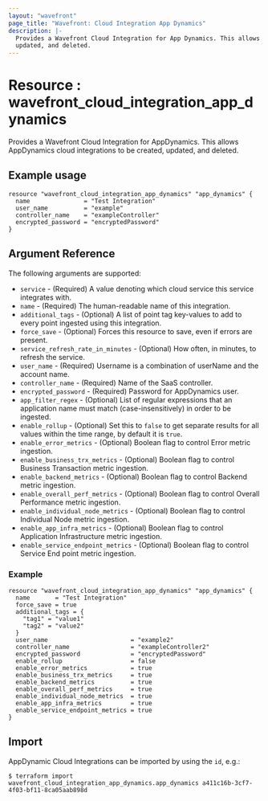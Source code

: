 ```yaml
---
layout: "wavefront"
page_title: "Wavefront: Cloud Integration App Dynamics"
description: |-
  Provides a Wavefront Cloud Integration for App Dynamics. This allows app dynamics cloud integrations to be created,
  updated, and deleted.
---
```


# Resource : wavefront_cloud_integration_app_dynamics

Provides a Wavefront Cloud Integration for AppDynamics. This allows AppDynamics cloud integrations to be created, 
updated, and deleted.

## Example usage

```hcl
resource "wavefront_cloud_integration_app_dynamics" "app_dynamics" {
  name 	             = "Test Integration"
  user_name 	     = "example"
  controller_name    = "exampleController"
  encrypted_password = "encryptedPassword"	
}
```

## Argument Reference

The following arguments are supported:

* `service` - (Required) A value denoting which cloud service this service integrates with.
* `name` - (Required) The human-readable name of this integration.
* `additional_tags` - (Optional) A list of point tag key-values to add to every point ingested using this integration.
* `force_save` - (Optional) Forces this resource to save, even if errors are present.
* `service_refresh_rate_in_minutes` - (Optional) How often, in minutes, to refresh the service.
* `user_name` - (Required) Username is a combination of userName and the account name.
* `controller_name` - (Required) Name of the SaaS controller.
* `encrypted_password` - (Required) Password for AppDynamics user.
* `app_filter_regex` - (Optional)  List of regular expressions that an application name must match (case-insensitively) 
in order to be ingested.
* `enable_rollup` - (Optional) Set this to `false` to get separate results for all values within the time range, 
by default it is `true`.
* `enable_error_metrics` - (Optional) Boolean flag to control Error metric ingestion.
* `enable_business_trx_metrics` - (Optional) Boolean flag to control Business Transaction metric ingestion.
* `enable_backend_metrics` - (Optional) Boolean flag to control Backend metric ingestion.
* `enable_overall_perf_metrics` - (Optional) Boolean flag to control Overall Performance metric ingestion.
* `enable_individual_node_metrics` - (Optional) Boolean flag to control Individual Node metric ingestion.
* `enable_app_infra_metrics` - (Optional) Boolean flag to control Application Infrastructure metric ingestion.
* `enable_service_endpoint_metrics` - (Optional) Boolean flag to control Service End point metric ingestion.


### Example

```hcl
resource "wavefront_cloud_integration_app_dynamics" "app_dynamics" {
  name       = "Test Integration"
  force_save = true
  additional_tags = {
    "tag1" = "value1"
    "tag2" = "value2"
  }
  user_name                       = "example2"
  controller_name                 = "exampleController2"
  encrypted_password              = "encryptedPassword"
  enable_rollup                   = false
  enable_error_metrics            = true
  enable_business_trx_metrics     = true
  enable_backend_metrics          = true
  enable_overall_perf_metrics     = true
  enable_individual_node_metrics  = true
  enable_app_infra_metrics        = true
  enable_service_endpoint_metrics = true
}
```

## Import

AppDynamic Cloud Integrations can be imported by using the `id`, e.g.:

```
$ terraform import wavefront_cloud_integration_app_dynamics.app_dynamics a411c16b-3cf7-4f03-bf11-8ca05aab898d
```
